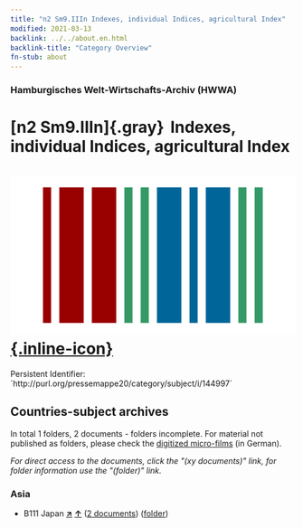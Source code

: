 ```yaml
---
title: "n2 Sm9.IIIn Indexes, individual Indices, agricultural Index"
modified: 2021-03-13
backlink: ../../about.en.html
backlink-title: "Category Overview"
fn-stub: about
---
```


### Hamburgisches Welt-Wirtschafts-Archiv (HWWA)

# [n2 Sm9.IIIn]{.gray}&#8201; Indexes, individual Indices, agricultural Index &#160; [![Wikidata](/images/Wikidata-logo.svg "Wikidata"){.inline-icon}](http://www.wikidata.org/entity/Q104710494)

<div class="hint">Persistent Identifier: `http://purl.org/pressemappe20/category/subject/i/144997`</div>







## Countries-subject archives





In total 1 folders, 2 documents - folders incomplete.
For material not published as folders, please check the [digitized micro-films](/film/h1_sh.de.html) (in German).

_For direct access to the documents, click the "(xy documents)" link, for folder information use the "(folder)" link._



### Asia

- B111 Japan [**&nearr;**](../../../geo/i/141272/about.en.html "Japan (all folders)") [**&uarr;**](../../../geo/about.en.html#B111 "Country category system") (<a href="https://pm20.zbw.eu/iiifview/folder/sh/141272,144997" title="about: Japan : Indexes, individual Indices, agricultural Index" target="_blank">2 documents</a>) ([folder](../../../../folder/sh/1412xx/141272/1449xx/144997/about.en.html))








